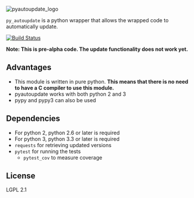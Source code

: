 ![pyautoupdate_logo](https://cloud.githubusercontent.com/assets/14067959/13902076/25e8305e-edf7-11e5-873c-8a4e0fc2780f.png)

`py_autoupdate` is a python wrapper that allows the wrapped code to automatically update.

[![Build Status](https://travis-ci.org/rlee287/pyautoupdate.svg?branch=develop)](https://travis-ci.org/rlee287/pyautoupdate)

**Note: This is pre-alpha code. The update functionality does not work yet.**

## Advantages
 * This module is written in pure python. **This means that there is no need to have a C compiler to use this module.**
 * pyautoupdate works with both python 2 and 3
 * pypy and pypy3 can also be used

## Dependencies
 * For python 2, python 2.6 or later is required
 * For python 3, python 3.3 or later is required
 * `requests` for retrieving updated versions
 * `pytest` for running the tests
   - `pytest_cov` to measure coverage

## License
LGPL 2.1
